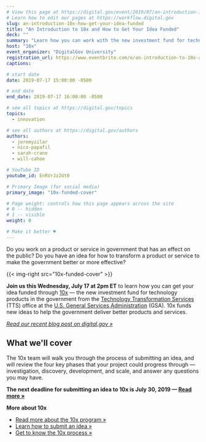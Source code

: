```yaml
---
# View this page at https://digital.gov/event/2019/07/an-introduction-10x-how-get-your
# Learn how to edit our pages at https://workflow.digital.gov
slug: an-introduction-10x-how-get-your-idea-funded
title: "An Introduction to 10x and How to Get Your Idea Funded"
deck: ""
summary: "Learn how you can work with the new investment fund for technology products in the government."
host: "10x"
event_organizer: "DigitalGov University"
registration_url: https://www.eventbrite.com/e/an-introduction-to-10x-and-how-to-get-your-idea-funded-registration-65120640589
captions: 

# start date
date: 2019-07-17 15:00:00 -0500

# end date
end_date: 2019-07-17 16:00:00 -0500

# see all topics at https://digital.gov/topics
topics: 
  - innovation

# see all authors at https://digital.gov/authors
authors: 
  - jeremyzilar
  - nico-papafil
  - sarah-crane
  - will-cahoe

# YouTube ID
youtube_id: EnRVrJz2Ut0

# Primary Image (for social media)
primary_image: "10x-funded-cover"

# Page weight: controls how this page appears across the site
# 0 -- hidden
# 1 -- visible
weight: 0

# Make it better ♥
---
```


Do you work on a product or service in government that has an effect on the public? Do you have an idea for how to transform a product or service to make the government better or more effective?

{{< img-right src="10x-funded-cover" >}}

**Join us this Wednesday, July 17 at 2pm ET** to learn how you can get your idea funded through [10x](https://10x.gsa.gov/) — the new investment fund for technology products in the government from the [Technology Transformation Services](https://www.gsa.gov/about-us/organization/federal-acquisition-service/technology-transformation-services) (TTS) office at the [U.S. General Services Administration](https://www.gsa.gov/) (GSA). 10x funds new ideas to help the government deliver better products and services.

[_Read our recent blog post on digital.gov »_](https://digital.gov/2019/07/09/get-to-know-10x/)

## What we'll cover

The 10x team will walk you through the process of submitting an idea, and will review the four key phases that your project could progress through — investigation, discovery, development, and scale, and answer any questions you may have.

**The next deadline for submitting an idea to 10x is July 30, 2019 — [Read more »](https://digital.gov/2019/07/09/get-to-know-10x/)**

**More about 10x**

- [Read more about the 10x program »](https://10x.gsa.gov/about-10x/)
- [Learn how to submit an idea »](https://10x.gsa.gov/send-us-an-idea/)
- [Get to know the 10x process »](https://10x.gsa.gov/the-10x-process/)
